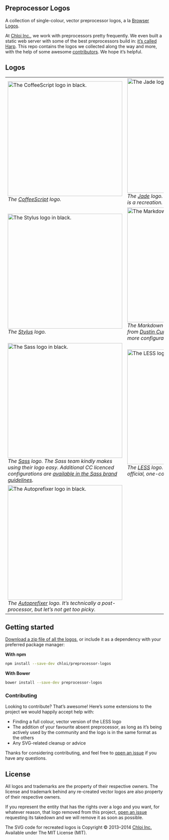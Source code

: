 ## Preprocessor Logos

A collection of single-colour, vector preprocessor logos, a la [Browser Logos](https://github.com/alrra/browser-logos).

At [Chloi Inc.](http://chloi.io), we work with preprocessors pretty frequently. We even built a static web server with some of the best preprocessors build in: [it’s called Harp](http://github.com/sintaxi/harp). This repo contains the logos we collected along the way and more, with the help of some awesome [contributors](https://github.com/chloi/preprocessor-logos/graphs/contributors). We hope it’s helpful.

## Logos

<table>
<tr>
<td>
<img alt="The CoffeeScript logo in black." src="https://cdn.rawgit.com/chloi/preprocessor-logos/master/coffeescript/coffeescript.svg" width="364px" /><br/>
<em>The <a href="https://github.com/jashkenas/coffeescript">CoffeeScript</a> logo.</em>
</td>
<td>
<img alt="The Jade logo in black." src="https://cdn.rawgit.com/chloi/preprocessor-logos/master/jade/jade.svg" width="364px" /><br/>
<em>The <a href="https://github.com/jadejs/jade">Jade</a> logo. No vector was available, so this is a recreation.</em>
</td>
</tr>
<tr>
<td>
<img alt="The Stylus logo in black." src="https://cdn.rawgit.com/chloi/preprocessor-logos/master/stylus/stylus.svg" width="364px" /><br/>
<em>The <a href="https://github.com/learnboost/stylus">Stylus</a> logo.</em>
</td>
<td>
<img alt="The Markdown logo in black." src="https://cdn.rawgit.com/chloi/preprocessor-logos/master/markdown/markdown.svg" width="364px" /><br/>
<em>The Markdown logo. This is a optimised SVG from <a href="https://github.com/dcurtis/markdown-mark">Dustin Curtis’ Markdown marks</a>, where more configurations are available.</em>
</td>
</tr>
<tr>
<td>
<img alt="The Sass logo in black." src="https://cdn.rawgit.com/chloi/preprocessor-logos/master/sass/sass.svg" width="364px" /><br/>
<em>The <a href="https://github.com/sass/libsass">Sass</a> logo. The Sass team kindly makes using their logo easy. Additional CC licenced configurations are <a href="http://sass-lang.com/styleguide/brand/">available in the Sass brand guidelines</a>.</em>
</td>
<td>
<img alt="The LESS logo in black." src="https://cdn.rawgit.com/chloi/preprocessor-logos/master/less/less.svg" width="364px" /><br/>
<em>The <a href="https://github.com/less/less.js">LESS</a> logo. This is a reproduction as is no official, one-colour version is available.</em>
</td>
</tr>
<tr>
<td>
<img alt="The Autoprefixer logo in black." src="https://cdn.rawgit.com/chloi/preprocessor-logos/master/autoprefixer/autoprefixer.svg" width="364px" /><br/>
<em>The <a href="https://github.com/postcss/autoprefixer">Autoprefixer</a> logo. It’s technically a <em>post-processor</em>, but let’s not get too picky.</em>
</td>
</tr>
</table>

## Getting started

[Download a zip file of all the logos](https://github.com/chloi/preprocessor-logos/archive/master.zip), or include it as a dependency with your preferred package manager:

__With npm__

```sh
npm install --save-dev chloi/preprocessor-logos
```

__With Bower__

```sh
bower install --save-dev preprocessor-logos
```

### Contributing

Looking to contribute? That’s awesome! Here’s some extensions to the project we would happily accept help with:

- Finding a full colour, vector version of the LESS logo
- The addition of your favourite absent preprocessor, as long as it’s being actively used by the community and the logo is in the same format as the others
- Any SVG-related cleanup or advice

Thanks for considering contributing, and feel free to [open an issue](https://github.com/chloi/preprocessor-logos) if you have any questions.

## License

All logos and trademarks are the property of their respective owners. The license and trademark behind any re-created vector logos are also property of their respective owners.

If you represent the entity that has the rights over a logo and you want, for whatever reason, that logo removed from this project, [open an issue](https://github.com/chloi/preprocessor-logos/issues) requesting its takedown and we will remove it as soon as possible.

The SVG code for recreated logos is Copyright © 2013–2014 [Chloi Inc.](http://chloi.io) Available under The MIT License (MIT).
